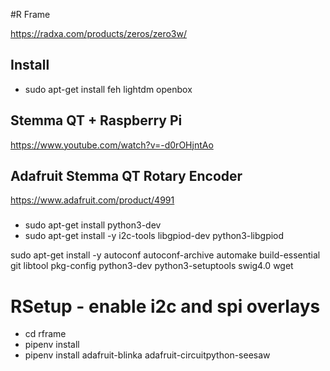 #R Frame

https://radxa.com/products/zeros/zero3w/

## Install
- sudo apt-get install feh lightdm openbox 

## Stemma QT + Raspberry Pi
https://www.youtube.com/watch?v=-d0rOHjntAo

## Adafruit Stemma QT Rotary Encoder
https://www.adafruit.com/product/4991

###
- sudo apt-get install python3-dev
- sudo apt-get install -y i2c-tools libgpiod-dev python3-libgpiod

sudo apt-get install -y autoconf autoconf-archive automake build-essential git libtool pkg-config python3-dev python3-setuptools swig4.0 wget

# RSetup - enable i2c and spi overlays

- cd rframe
- pipenv install
- pipenv install adafruit-blinka adafruit-circuitpython-seesaw
